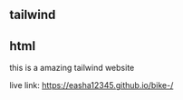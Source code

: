 ## tailwind
## html
this is a amazing tailwind website




live link: https://easha12345.github.io/bike-/